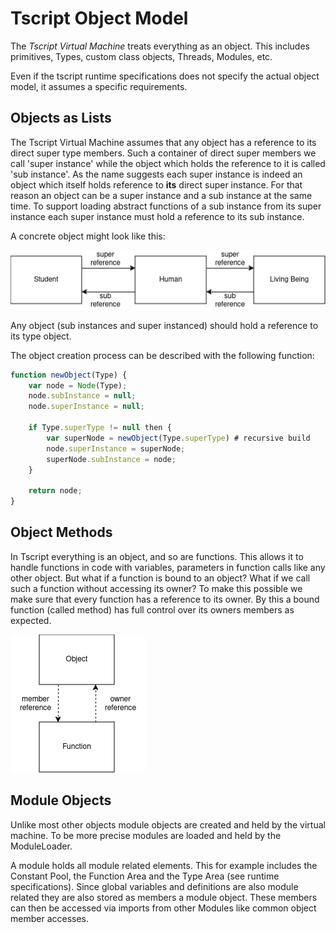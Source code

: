 
# Tscript Object Model

The *Tscript Virtual Machine* treats everything as an object.
This includes primitives, Types, custom class objects, Threads, Modules,
etc.<p>
Even if the tscript runtime specifications does not specify
the actual object model, it assumes a specific requirements.


## Objects as Lists

The Tscript Virtual Machine assumes that any object has a reference
to its direct super type members. Such a container of direct super
members we call 'super instance' while the object which holds the reference
to it is called 'sub instance'. As the name suggests each super instance is indeed
an object which itself holds reference to <b>its</b> direct super instance.
For that reason an object can be a super instance and a sub instance at the same time.
To support loading abstract functions of a sub instance from its super instance
each super instance must hold a reference to its sub instance.<p>
A concrete object might look like this:

![image info](res/object_model_example.png)

Any object (sub instances and super instanced) should
hold a reference to its type object.

The object creation process can be described with the following function:

```javascript
function newObject(Type) {
    var node = Node(Type);
    node.subInstance = null;
    node.superInstance = null;
    
    if Type.superType != null then {
        var superNode = newObject(Type.superType) # recursive build
        node.superInstance = superNode;
        superNode.subInstance = node;
    }
    
    return node;
}
```


## Object Methods

In Tscript everything is an object, and so are functions. This allows
it to handle functions in code with variables, parameters in function calls
like any other object. But what if a function is bound to an object? What if 
we call such a function without accessing its owner?
To make this possible we make sure that every function has a reference to its
owner. By this a bound function (called method) has full control over its
owners members as expected.

![image info](res/object_function_relation.png)



## Module Objects

Unlike most other objects module objects are created and held by the virtual machine.
To be more precise modules are loaded and held by the ModuleLoader.<p>
A module holds all module related elements. This for example includes
the Constant Pool, the Function Area and the Type Area (see runtime specifications).
Since global variables and definitions are also module related they are also
stored as members a module object. These members can then be accessed via imports
from other Modules like common object member accesses.
